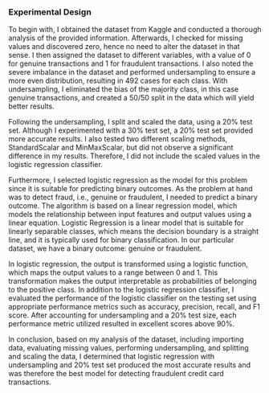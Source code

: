 ### Experimental Design

To begin with, I obtained the dataset from Kaggle and conducted a thorough analysis of the provided information. Afterwards, I checked for missing values and discovered zero, hence no need to alter the dataset in that sense. I then assigned the dataset to different variables, with a value of 0 for genuine transactions and 1 for fraudulent transactions. I also noted the severe imbalance in the dataset and performed undersampling to ensure a more even distribution, resulting in 492 cases for each class. With undersampling, I eliminated the bias of the majority class, in this case genuine transactions, and created a 50/50 split in the data which will yield better results.

Following the undersampling, I split and scaled the data, using a 20% test set. Although I experimented with a 30% test set, a 20% test set provided more accurate results. I also tested two different scaling methods, StandardScalar and MinMaxScalar, but did not observe a significant difference in my results. Therefore, I did not include the scaled values in the logistic regression classifier.

Furthermore, I selected logistic regression as the model for this problem since it is suitable for predicting binary outcomes. As the problem at hand was to detect fraud, i.e., genuine or fraudulent, I needed to predict a binary outcome. The algorithm is based on a linear regression model, which models the relationship between input features and output values using a linear equation. Logistic Regression is a linear model that is suitable for linearly separable classes, which means the decision boundary is a straight line, and it is typically used for binary classification. In our particular dataset, we have a binary outcome: genuine or fraudulent. 

In logistic regression, the output is transformed using a logistic function, which maps the output values to a range between 0 and 1. This transformation makes the output interpretable as probabilities of belonging to the positive class. In addition to the logistic regression classifier, I evaluated the performance of the logistic classifier on the testing set using appropriate performance metrics such as accuracy, precision, recall, and F1 score. After accounting for undersampling and a 20% test size, each performance metric utilized resulted in excellent scores above 90%.

In conclusion, based on my analysis of the dataset, including importing data, evaluating missing values, performing undersampling, and splitting and scaling the data, I determined that logistic regression with undersampling and 20% test set produced the most accurate results and was therefore the best model for detecting fraudulent credit card transactions.
